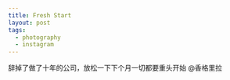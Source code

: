 ```yaml
---
title: Fresh Start
layout: post
tags:
  - photography
  - instagram
---
```



辞掉了做了十年的公司，放松一下下个月一切都要重头开始 @香格里拉
